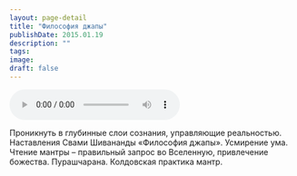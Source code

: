 ```yaml
---
layout: page-detail
title: "Философия джапы"
publishDate: 2015.01.19
description: ""
tags:
image:
draft: false
---
```


<audio title="2015.01.19 - Философия джапы.mp3" src="https://filer-api.advayta.org/v1.0/public/files/73436" controls=""></audio>

 Проникнуть в глубинные слои сознания, управляющие реальностью. Наставления Свами Шивананды «Философия джапы». Усмирение ума. Чтение мантры – правильный запрос во Вселенную, привлечение божества. Пурашчарана. Колдовская практика мантр. 

  
